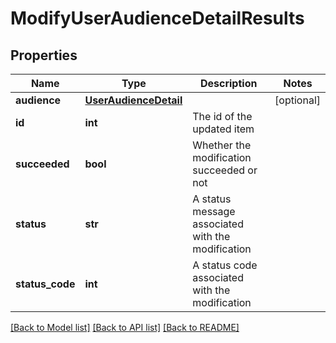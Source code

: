 # ModifyUserAudienceDetailResults

## Properties
Name | Type | Description | Notes
------------ | ------------- | ------------- | -------------
**audience** | [**UserAudienceDetail**](UserAudienceDetail.md) |  | [optional] 
**id** | **int** | The id of the updated item | 
**succeeded** | **bool** | Whether the modification succeeded or not | 
**status** | **str** | A status message associated with the modification | 
**status_code** | **int** | A status code associated with the modification | 

[[Back to Model list]](../README.md#documentation-for-models) [[Back to API list]](../README.md#documentation-for-api-endpoints) [[Back to README]](../README.md)


